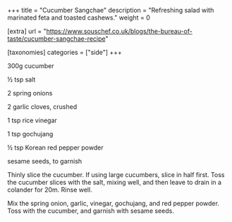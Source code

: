 +++
title = "Cucumber Sangchae"
description = "Refreshing salad with marinated feta and toasted cashews."
weight = 0

[extra]
url = "https://www.souschef.co.uk/blogs/the-bureau-of-taste/cucumber-sangchae-recipe"

[taxonomies]
categories = ["side"]
+++

300g cucumber

½ tsp salt

2 spring onions

2 garlic cloves, crushed

1 tsp rice vinegar

1 tsp gochujang

½ tsp Korean red pepper powder

sesame seeds, to garnish

<!-- sep -->
Thinly slice the cucumber.
If using large cucumbers, slice in half first.
Toss the cucumber slices with the salt, mixing well, and then leave to drain in a colander for 20m.
Rinse well.

Mix the spring onion, garlic, vinegar, gochujang, and red pepper powder.
Toss with the cucumber, and garnish with sesame seeds.

